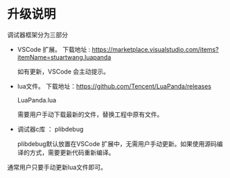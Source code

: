 # 升级说明

调试器框架分为三部分

+ VSCode 扩展。 下载地址 : https://marketplace.visualstudio.com/items?itemName=stuartwang.luapanda

  如有更新，VSCode 会主动提示。

+ lua文件。 下载地址：https://github.com/Tencent/LuaPanda/releases 

  LuaPanda.lua

  需要用户手动下载最新的文件，替换工程中原有文件。

+ 调试器c库 ： plibdebug

  plibdebug默认放置在VSCode 扩展中，无需用户手动更新。如果使用源码编译的方式，需要更新代码重新编译。



通常用户只要手动更新lua文件即可。